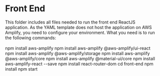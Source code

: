 # Front End
This folder includes all files needed to run the front end ReactJS application. As the YAML template does not host the application on AWS Amplify, you need to configure your environment. What you need is to run the following commands:
<br> 
<br> 
npm install aws-amplify
npm install aws-amplify @aws-amplify/ui-react
npm install aws-amplify @aws-amplify/storage
npm install aws-amplify @aws-amplify/core
npm install aws-amplify @material-ui/core
npm install aws-amplify-react --save
npm install react-router-dom
cd front-end
npm install
npm start
